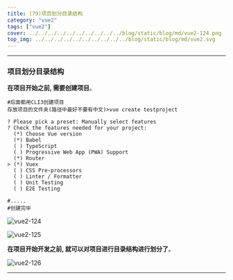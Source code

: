 ```yaml
---
title: (79)项目划分目录结构
category: "vue2"
tags: ["vue2"]
cover: ../../../../../../../../../../blog/static/blog/md/vue2-124.png
top_img: ../../../../../../../../../../blog/static/blog/md/vue2.svg
---
```


***

### 项目划分目录结构

**在项目开始之前, 需要创建项目**。


    #后面都用CLI3创建项目
    存放项目的文件夹(路径中最好不要有中文)>vue create testproject
    
    ? Please pick a preset: Manually select features
    ? Check the features needed for your project:
      (*) Choose Vue version
      (*) Babel
      ( ) TypeScript
      ( ) Progressive Web App (PWA) Support
      (*) Router
    > (*) Vuex
      ( ) CSS Pre-processors
      ( ) Linter / Formatter
      ( ) Unit Testing
      ( ) E2E Testing
    
    #.....
    #创建完毕

![vue2-124](../../../../../../../../../../blog/static/blog/md/vue2-124.png)

![vue2-125](../../../../../../../../../../blog/static/blog/md/vue2-125.png)

**在项目开始开发之前, 就可以对项目进行目录结构进行划分了**。

![vue2-126](../../../../../../../../../../blog/static/blog/md/vue2-126.png)


***